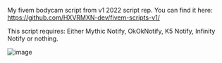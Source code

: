 
My fivem bodycam script from v1 2022 script rep.
You can find it here: https://github.com/HXVRMXN-dev/fivem-scripts-v1/

This script requires: Either Mythic Notify, OkOkNotify, K5 Notify, Infinity Notify or nothing.

![image](https://user-images.githubusercontent.com/107282158/187682853-8858b70d-a06a-4e0f-9974-4bd6cfcdac9f.png)


